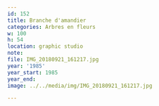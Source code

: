 ```yaml
---
id: 152
title: Branche d'amandier
categories: Arbres en fleurs
w: 100
h: 54
location: graphic studio
note:
file: IMG_20180921_161217.jpg
year: '1985'
year_start: 1985
year_end:
image: ../../media/img/IMG_20180921_161217.jpg

---
```

